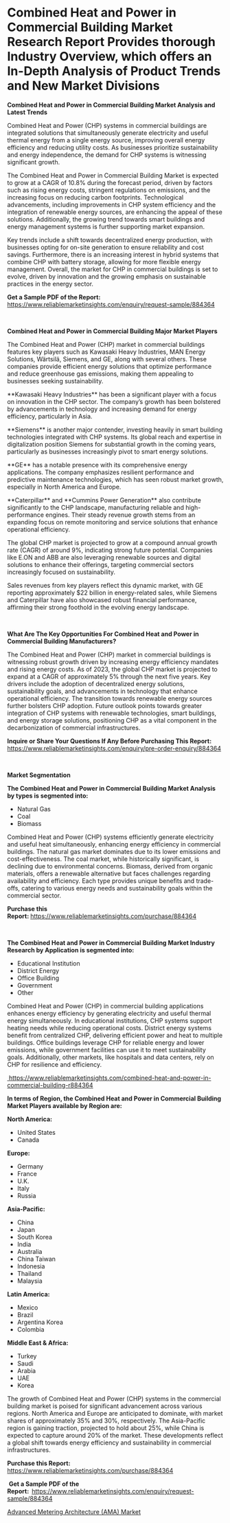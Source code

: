 <p><h1>Combined Heat and Power in Commercial Building Market Research Report Provides thorough Industry Overview, which offers an In-Depth Analysis of Product Trends and New Market Divisions</h1></p><p><strong>Combined Heat and Power in Commercial Building Market Analysis and Latest Trends</strong></p>
<p><p>Combined Heat and Power (CHP) systems in commercial buildings are integrated solutions that simultaneously generate electricity and useful thermal energy from a single energy source, improving overall energy efficiency and reducing utility costs. As businesses prioritize sustainability and energy independence, the demand for CHP systems is witnessing significant growth. </p><p>The Combined Heat and Power in Commercial Building Market is expected to grow at a CAGR of 10.8% during the forecast period, driven by factors such as rising energy costs, stringent regulations on emissions, and the increasing focus on reducing carbon footprints. Technological advancements, including improvements in CHP system efficiency and the integration of renewable energy sources, are enhancing the appeal of these solutions. Additionally, the growing trend towards smart buildings and energy management systems is further supporting market expansion.</p><p>Key trends include a shift towards decentralized energy production, with businesses opting for on-site generation to ensure reliability and cost savings. Furthermore, there is an increasing interest in hybrid systems that combine CHP with battery storage, allowing for more flexible energy management. Overall, the market for CHP in commercial buildings is set to evolve, driven by innovation and the growing emphasis on sustainable practices in the energy sector.</p></p>
<p><strong>Get a Sample PDF of the Report:&nbsp;</strong> <a href="https://www.reliablemarketinsights.com/enquiry/request-sample/884364?utm_campaign=1894&utm_medium=2&utm_source=Github&utm_content=ia&utm_term=07042025&utm_id=combined-heat-and-power-in-commercial-building">https://www.reliablemarketinsights.com/enquiry/request-sample/884364</a></p>
<p>&nbsp;</p>
<p><strong>Combined Heat and Power in Commercial Building Major Market Players</strong></p>
<p><p>The Combined Heat and Power (CHP) market in commercial buildings features key players such as Kawasaki Heavy Industries, MAN Energy Solutions, Wärtsilä, Siemens, and GE, along with several others. These companies provide efficient energy solutions that optimize performance and reduce greenhouse gas emissions, making them appealing to businesses seeking sustainability.</p><p>**Kawasaki Heavy Industries** has been a significant player with a focus on innovation in the CHP sector. The company’s growth has been bolstered by advancements in technology and increasing demand for energy efficiency, particularly in Asia. </p><p>**Siemens** is another major contender, investing heavily in smart building technologies integrated with CHP systems. Its global reach and expertise in digitalization position Siemens for substantial growth in the coming years, particularly as businesses increasingly pivot to smart energy solutions. </p><p>**GE** has a notable presence with its comprehensive energy applications. The company emphasizes resilient performance and predictive maintenance technologies, which has seen robust market growth, especially in North America and Europe. </p><p>**Caterpillar** and **Cummins Power Generation** also contribute significantly to the CHP landscape, manufacturing reliable and high-performance engines. Their steady revenue growth stems from an expanding focus on remote monitoring and service solutions that enhance operational efficiency.</p><p>The global CHP market is projected to grow at a compound annual growth rate (CAGR) of around 9%, indicating strong future potential. Companies like E.ON and ABB are also leveraging renewable sources and digital solutions to enhance their offerings, targeting commercial sectors increasingly focused on sustainability. </p><p>Sales revenues from key players reflect this dynamic market, with GE reporting approximately $22 billion in energy-related sales, while Siemens and Caterpillar have also showcased robust financial performance, affirming their strong foothold in the evolving energy landscape.</p></p>
<p>&nbsp;</p>
<p><strong>What Are The Key Opportunities For Combined Heat and Power in Commercial Building Manufacturers?</strong></p>
<p><p>The Combined Heat and Power (CHP) market in commercial buildings is witnessing robust growth driven by increasing energy efficiency mandates and rising energy costs. As of 2023, the global CHP market is projected to expand at a CAGR of approximately 5% through the next five years. Key drivers include the adoption of decentralized energy solutions, sustainability goals, and advancements in technology that enhance operational efficiency. The transition towards renewable energy sources further bolsters CHP adoption. Future outlook points towards greater integration of CHP systems with renewable technologies, smart buildings, and energy storage solutions, positioning CHP as a vital component in the decarbonization of commercial infrastructures.</p></p>
<p><strong>Inquire or Share Your Questions If Any Before Purchasing This Report:</strong> <a href="https://www.reliablemarketinsights.com/enquiry/pre-order-enquiry/884364?utm_campaign=1894&utm_medium=2&utm_source=Github&utm_content=ia&utm_term=07042025&utm_id=combined-heat-and-power-in-commercial-building">https://www.reliablemarketinsights.com/enquiry/pre-order-enquiry/884364</a></p>
<p>&nbsp;</p>
<p><strong>Market Segmentation</strong></p>
<p><strong>The Combined Heat and Power in Commercial Building Market Analysis by types is segmented into:</strong></p>
<p><ul><li>Natural Gas</li><li>Coal</li><li>Biomass</li></ul></p>
<p><p>Combined Heat and Power (CHP) systems efficiently generate electricity and useful heat simultaneously, enhancing energy efficiency in commercial buildings. The natural gas market dominates due to its lower emissions and cost-effectiveness. The coal market, while historically significant, is declining due to environmental concerns. Biomass, derived from organic materials, offers a renewable alternative but faces challenges regarding availability and efficiency. Each type provides unique benefits and trade-offs, catering to various energy needs and sustainability goals within the commercial sector.</p></p>
<p><strong>Purchase this Report:&nbsp;</strong><a href="https://www.reliablemarketinsights.com/purchase/884364?utm_campaign=1894&utm_medium=2&utm_source=Github&utm_content=ia&utm_term=07042025&utm_id=combined-heat-and-power-in-commercial-building">https://www.reliablemarketinsights.com/purchase/884364</a></p>
<p>&nbsp;</p>
<p><strong>The Combined Heat and Power in Commercial Building Market Industry Research by Application is segmented into:</strong></p>
<p><ul><li>Educational Institution</li><li>District Energy</li><li>Office Building</li><li>Government</li><li>Other</li></ul></p>
<p><p>Combined Heat and Power (CHP) in commercial building applications enhances energy efficiency by generating electricity and useful thermal energy simultaneously. In educational institutions, CHP systems support heating needs while reducing operational costs. District energy systems benefit from centralized CHP, delivering efficient power and heat to multiple buildings. Office buildings leverage CHP for reliable energy and lower emissions, while government facilities can use it to meet sustainability goals. Additionally, other markets, like hospitals and data centers, rely on CHP for resilience and efficiency.</p></p>
<p><a href="https://www.reliablemarketinsights.com/combined-heat-and-power-in-commercial-building-r884364?utm_campaign=1894&utm_medium=2&utm_source=Github&utm_content=ia&utm_term=07042025&utm_id=combined-heat-and-power-in-commercial-building">&nbsp;https://www.reliablemarketinsights.com/combined-heat-and-power-in-commercial-building-r884364</a></p>
<p><strong>In terms of Region, the Combined Heat and Power in Commercial Building Market Players available by Region are:</strong></p>
<p>
    <p> <strong> North America: </strong>
        <ul>
            <li>United States</li>
            <li>Canada</li>
        </ul>
        </p> 
    <p> <strong> Europe: </strong>
        <ul>
            <li>Germany</li>
            <li>France</li>
            <li>U.K.</li>
            <li>Italy</li>
            <li>Russia</li>
        </ul>
        </p> 
    <p> <strong> Asia-Pacific: </strong>
        <ul>
            <li>China</li>
            <li>Japan</li>
            <li>South Korea</li>
            <li>India</li>
            <li>Australia</li>
            <li>China Taiwan</li>
            <li>Indonesia</li>
            <li>Thailand</li>
            <li>Malaysia</li>
        </ul>
        </p> 
    <p> <strong> Latin America: </strong>
        <ul>
            <li>Mexico</li>
            <li>Brazil</li>
            <li>Argentina Korea</li>
            <li>Colombia</li>
        </ul>
        </p> 
    <p> <strong> Middle East & Africa: </strong>
        <ul>
            <li>Turkey</li>
            <li>Saudi</li>
            <li>Arabia</li>
            <li>UAE</li>
            <li>Korea</li>
        </ul>
    </p>
    </p>
<p><p>The growth of Combined Heat and Power (CHP) systems in the commercial building market is poised for significant advancement across various regions. North America and Europe are anticipated to dominate, with market shares of approximately 35% and 30%, respectively. The Asia-Pacific region is gaining traction, projected to hold about 25%, while China is expected to capture around 20% of the market. These developments reflect a global shift towards energy efficiency and sustainability in commercial infrastructures.</p></p>
<p><strong>Purchase this Report: </strong><a href="https://www.reliablemarketinsights.com/purchase/884364?utm_campaign=1894&utm_medium=2&utm_source=Github&utm_content=ia&utm_term=07042025&utm_id=combined-heat-and-power-in-commercial-building">https://www.reliablemarketinsights.com/purchase/884364</a></p>
<p>&nbsp;<strong>Get a Sample PDF of the Report:&nbsp;&nbsp;</strong><a href="https://www.reliablemarketinsights.com/enquiry/request-sample/884364?utm_campaign=1894&utm_medium=2&utm_source=Github&utm_content=ia&utm_term=07042025&utm_id=combined-heat-and-power-in-commercial-building">https://www.reliablemarketinsights.com/enquiry/request-sample/884364</a></p>
<p><strong></strong></p>
<p><p><a href="https://github.com/hgf64gh/Market-Research-Report-List-2/blob/main/advanced-metering-architecture-ama-market.md?utm_campaign=1894&utm_medium=2&utm_source=Github&utm_content=ia&utm_term=07042025&utm_id=combined-heat-and-power-in-commercial-building">Advanced Metering Architecture (AMA) Market</a></p></p>